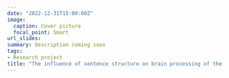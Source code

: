 ```yaml
---
date: "2022-12-31T15:00:00Z"
image:
  caption: Cover picture
  focal_point: Smart
url_slides: 
summary: Description coming soon
tags:
- Research project
title: "The influence of sentence structure on brain processing of the meaning of upcoming word"
---
```



